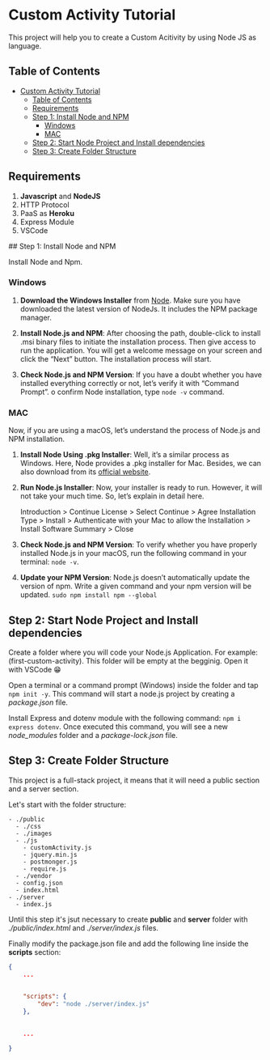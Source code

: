 # Custom Activity Tutorial

This project will help you to create a Custom Acitivity by using Node JS as language.

## Table of Contents

- [Custom Activity Tutorial](#custom-activity-tutorial)
  - [Table of Contents](#table-of-contents)
  - [Requirements](#requirements)
  - [Step 1: Install Node and NPM](#step-1-install-node-and-npm)
    - [Windows](#windows)
    - [MAC](#mac)
  - [Step 2: Start Node Project and Install dependencies](#step-2-start-node-project-and-install-dependencies)
  - [Step 3: Create Folder Structure](#step-3-create-folder-structure)

## Requirements

1. **Javascript** and **NodeJS**
2. HTTP Protocol
3. PaaS as **Heroku**
4. Express Module
5. VSCode

<a name="install"/>
## Step 1: Install Node and NPM

Install Node and Npm.

### Windows

1. **Download the Windows Installer** from [Node](https://nodejs.org/en/download/). Make sure you have downloaded the latest version of NodeJs. It includes the NPM package manager.

2. **Install Node.js and NPM**: After choosing the path, double-click to install .msi binary files to initiate the installation process. Then give access to run the application. You will get a welcome message on your screen and click the “Next” button. The installation process will start.

3. **Check Node.js and NPM Version**: If you have a doubt whether you have installed everything correctly or not, let’s verify it with “Command Prompt”. o confirm Node installation, type `node -v` command.

### MAC

Now, if you are using a macOS, let’s understand the process of Node.js and NPM installation.

1. **Install Node Using .pkg Installer**: Well, it’s a similar process as Windows. Here, Node provides a .pkg installer for Mac. Besides, we can also download from its [official website](https://nodejs.org/en/download/).

2. **Run Node.js Installer**: Now, your installer is ready to run. However, it will not take your much time. So, let’s explain in detail here.

   Introduction > Continue License > Select Continue > Agree Installation Type > Install > Authenticate with your Mac to allow the Installation > Install Software Summary > Close

3. **Check Node.js and NPM Version**: To verify whether you have properly installed Node.js in your macOS, run the following command in your terminal: `node -v`.

4. **Update your NPM Version**: Node.js doesn’t automatically update the version of npm. Write a given command and your npm version will be updated. `sudo npm install npm --global`

## Step 2: Start Node Project and Install dependencies

Create a folder where you will code your Node.js Application. For example: (first-custom-activity). This folder will be empty at the begginig. Open it with VSCode 😁

Open a terminal or a command prompt (Windows) inside the folder and tap `npm init -y`. This command will start a node.js project by creating a _package.json_ file.

Install Express and dotenv module with the following command:
`npm i express dotenv`. Once executed this command, you will see a new *node_modules* folder and a *package-lock.json* file.

## Step 3: Create Folder Structure

This project is a full-stack project, it means that it will need a public section and a server section.

Let's start with the folder structure:

```
- ./public
  - ./css
  - ./images
  - ./js
    - customActivity.js
    - jquery.min.js
    - postmonger.js
    - require.js
  - ./vendor
  - config.json
  - index.html
- ./server
  - index.js
```

Until this step it's jsut necessary to create **public** and **server** folder with *./public/index.html* and *./server/index.js* files.

Finally modify the package.json file and add the following line inside the **scripts** section:

```json
{
    ...
    

    "scripts": {
        "dev": "node ./server/index.js"
    },

    
    ...

}

```


